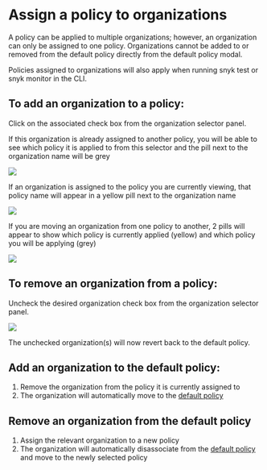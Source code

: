 # Assign a policy to organizations

A policy can be applied to multiple organizations; however, an organization can only be assigned to one policy. Organizations cannot be added to or removed from the default policy directly from the default policy modal.

Policies assigned to organizations will also apply when running snyk test or snyk monitor in the CLI.

## To add an organization to a policy:

Click on the associated check box from the organization selector panel.

If this organization is already assigned to another policy, you will be able to see which policy it is applied to from this selector and the pill next to the organization name will be grey

![](../../../.gitbook/assets/mceclip3-2-.png)

If an organization is assigned to the policy you are currently viewing, that policy name will appear in a yellow pill next to the organization name

![](../../../.gitbook/assets/mceclip2-6-.png)

If you are moving an organization from one policy to another, 2 pills will appear to show which policy is currently applied (yellow) and which policy you will be applying (grey)

![](../../../.gitbook/assets/mceclip1-16-.png)

## To remove an organization from a policy:

Uncheck the desired organization check box from the organization selector panel.

![](../../../.gitbook/assets/untitled-2-.png)

The unchecked organization(s) will now revert back to the default policy.

## Add an organization to the default policy:

1. Remove the organization from the policy it is currently assigned to
2. The organization will automatically move to the [default policy](https://docs.snyk.io/fixing-and-prioritizing-issues/policies/shared-policies-overview)

## Remove an organization from the default policy

1. Assign the relevant organization to a new policy
2. The organization will automatically disassociate from the [default policy](https://docs.snyk.io/fixing-and-prioritizing-issues/policies/shared-policies-overview) and move to the newly selected policy
